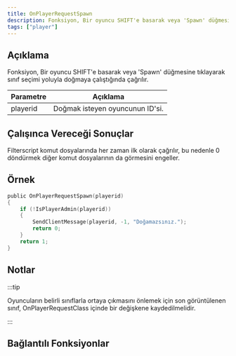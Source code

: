 ```yaml
---
title: OnPlayerRequestSpawn
description: Fonksiyon, Bir oyuncu SHIFT'e basarak veya 'Spawn' düğmesine tıklayarak sınıf seçimi yoluyla doğmaya çalıştığında çağrılır.
tags: ["player"]
---
```


## Açıklama

Fonksiyon, Bir oyuncu SHIFT'e basarak veya 'Spawn' düğmesine tıklayarak sınıf seçimi yoluyla doğmaya çalıştığında çağrılır.

| Parametre | Açıklama                                      |
| --------- | --------------------------------------------- |
| playerid  | Doğmak isteyen oyuncunun ID'si.               |

## Çalışınca Vereceği Sonuçlar

Filterscript komut dosyalarında her zaman ilk olarak çağrılır, bu nedenle 0 döndürmek diğer komut dosyalarının da görmesini engeller.

## Örnek

```c
public OnPlayerRequestSpawn(playerid)
{
    if (!IsPlayerAdmin(playerid))
    {
        SendClientMessage(playerid, -1, "Doğamazsınız.");
        return 0;
    }
    return 1;
}
```

## Notlar

<TipNPCCallbacks />

:::tip

Oyuncuların belirli sınıflarla ortaya çıkmasını önlemek için son görüntülenen sınıf, OnPlayerRequestClass içinde bir değişkene kaydedilmelidir.

:::

## Bağlantılı Fonksiyonlar
